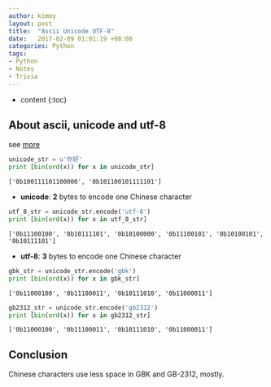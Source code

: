 ```yaml
---
author: kimmy
layout: post
title:  "Ascii Unicode UTF-8"
date:   2017-02-09 01:01:19 +08:00
categories: Python
tags:
- Python
- Notes
- Trivia
---
```


* content
{:toc}


## About ascii, unicode and utf-8
see [more](https://www.zhihu.com/question/23374078 "details")



```python
unicode_str = u'你好'
print [bin(ord(x)) for x in unicode_str]
```

    ['0b100111101100000', '0b101100101111101']


+ **unicode**: **2** bytes to encode one Chinese character


```python
utf_8_str = unicode_str.encode('utf-8')
print [bin(ord(x)) for x in utf_8_str]
```

    ['0b11100100', '0b10111101', '0b10100000', '0b11100101', '0b10100101', '0b10111101']


+ **utf-8**: **3** bytes to encode one Chinese character


```python
gbk_str = unicode_str.encode('gbk')
print [bin(ord(x)) for x in gbk_str]
```

    ['0b11000100', '0b11100011', '0b10111010', '0b11000011']



```python
gb2312_str = unicode_str.encode('gb2312')
print [bin(ord(x)) for x in gb2312_str]
```

    ['0b11000100', '0b11100011', '0b10111010', '0b11000011']


## Conclusion
Chinese characters use less space in GBK and GB-2312, mostly.
